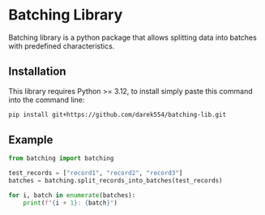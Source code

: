 # Batching Library

Batching library is a python package that allows splitting data
into batches with predefined characteristics.


## Installation

This library requires Python >= 3.12, to install
simply paste this command into the command line:

```sh
pip install git+https://github.com/darek554/batching-lib.git
```

## Example


```python
from batching import batching

test_records = ["record1", "record2", "record3"]
batches = batching.split_records_into_batches(test_records)

for i, batch in enumerate(batches):
    print(f"{i + 1}: {batch}")
```